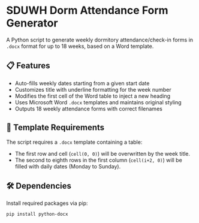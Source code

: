 # SDUWH Dorm Attendance Form Generator

A Python script to generate weekly dormitory attendance/check-in forms in `.docx` format for up to 18 weeks, based on a Word template.

## 📋 Features

- Auto-fills weekly dates starting from a given start date
- Customizes title with underline formatting for the week number
- Modifies the first cell of the Word table to inject a new heading
- Uses Microsoft Word `.docx` templates and maintains original styling
- Outputs 18 weekly attendance forms with correct filenames

## 📁 Template Requirements

The script requires a `.docx` template containing a table:
- The first row and cell (`cell(0, 0)`) will be overwritten by the week title.
- The second to eighth rows in the first column (`cell(i+2, 0)`) will be filled with daily dates (Monday to Sunday).

## 🛠️ Dependencies

Install required packages via pip:

```bash
pip install python-docx

